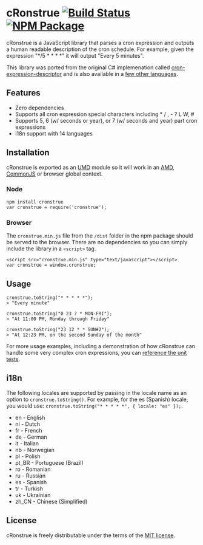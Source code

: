# cRonstrue [![Build Status](https://travis-ci.org/bradyholt/cronstrue.svg?branch=master)](https://travis-ci.org/bradyholt/cronstrue) [![NPM Package](https://img.shields.io/npm/v/cronstrue.svg)](https://www.npmjs.com/package/cronstrue)

cRonstrue is a JavaScript library that parses a cron expression and outputs a human readable description of the cron schedule.  For example, given the expression "*/5 * * * *" it will output "Every 5 minutes".

This library was ported from the original C# implemenation called [cron-expression-descriptor](https://github.com/bradyholt/cron-expression-descriptor) and is also available in a [few other languages](https://github.com/bradyholt/cron-expression-descriptor#ports).

## Features
- Zero dependencies
- Supports all cron expression special characters including * / , - ? L W, #
- Supports 5, 6 (w/ seconds or year), or 7 (w/ seconds and year) part cron expressions
- i18n support with 14 languages

## Installation
cRonstrue is exported as an [UMD](https://github.com/umdjs/umd) module so it will work in an [AMD](https://github.com/amdjs/amdjs-api/wiki/AMD), [CommonJS](http://wiki.commonjs.org/wiki/CommonJS) or browser global context.
### Node
```
npm install cronstrue
var cronstrue = require('cronstrue');
```
### Browser
 The `cronstrue.min.js` file from the `/dist` folder in the npm package should be served to the browser.  There are no dependencies so you can simply include the library in a `<script>` tag.
```
<script src="cronstrue.min.js" type="text/javascript"></script>
var cronstrue = window.cronstrue;
```
## Usage

```
cronstrue.toString("* * * * *");
> "Every minute"

cronstrue.toString("0 23 ? * MON-FRI");
> "At 11:00 PM, Monday through Friday"

cronstrue.toString("23 12 * * SUN#2");
> "At 12:23 PM, on the second Sunday of the month"
```

For more usage examples, including a demonstration of how cRonstrue can handle some very complex cron expressions, you can [reference the unit tests](https://github.com/bradyholt/cronstrue/blob/master/test/cronstrue.js).

## i18n

The following locales are supported by passing in the locale name as an option to `cronstrue.toString()`.  For example, for the es (Spanish) locale, you would use: `cronstrue.toString("* * * * *", { locale: "es" });`.

- en - English
- nl - Dutch
- fr - French
- de - German
- it - Italian
- nb - Norwegian
- pl - Polish
- pt_BR - Portuguese (Brazil)
- ro - Romanian
- ru - Russian
- es - Spanish
- tr - Turkish
- uk - Ukrainian
- zh_CN - Chinese (Simplified)

## License

cRonstrue is freely distributable under the terms of the [MIT license](https://github.com/bradyholt/cronstrue/blob/master/LICENSE).
